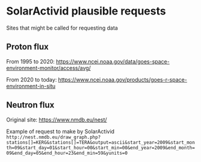 # SolarActivid plausible requests

Sites that might be called for requesting data

## Proton flux

From 1995 to 2020:
https://www.ncei.noaa.gov/data/goes-space-environment-monitor/access/avg/


From 2020 to today:
https://www.ncei.noaa.gov/products/goes-r-space-environment-in-situ

## Neutron flux
Original site: https://www.nmdb.eu/nest/

Example of request to make by SolarActivid
```http://nest.nmdb.eu/draw_graph.php?stations[]=KERG&stations[]=TERA&output=ascii&start_year=2009&start_month=09&start_day=01&start_hour=00&start_min=00&end_year=2009&end_month=09&end_day=05&end_hour=23&end_min=59&yunits=0``` 